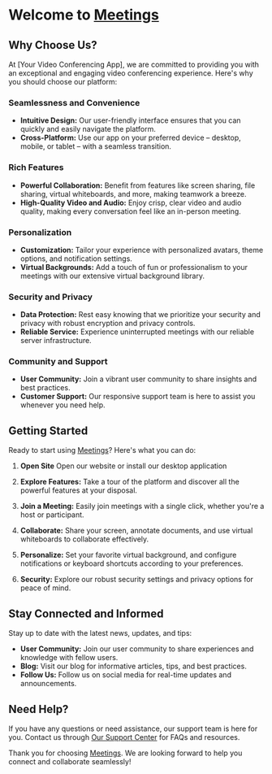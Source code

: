 # Welcome to [Meetings](https://meetings.gq)

## Why Choose Us?

At [Your Video Conferencing App], we are committed to providing you with an exceptional and engaging video conferencing experience. Here's why you should choose our platform:

### Seamlessness and Convenience
- **Intuitive Design:** Our user-friendly interface ensures that you can quickly and easily navigate the platform.
- **Cross-Platform:** Use our app on your preferred device – desktop, mobile, or tablet – with a seamless transition.

### Rich Features
- **Powerful Collaboration:** Benefit from features like screen sharing, file sharing, virtual whiteboards, and more, making teamwork a breeze.
- **High-Quality Video and Audio:** Enjoy crisp, clear video and audio quality, making every conversation feel like an in-person meeting.

### Personalization
- **Customization:** Tailor your experience with personalized avatars, theme options, and notification settings.
- **Virtual Backgrounds:** Add a touch of fun or professionalism to your meetings with our extensive virtual background library.

### Security and Privacy
- **Data Protection:** Rest easy knowing that we prioritize your security and privacy with robust encryption and privacy controls.
- **Reliable Service:** Experience uninterrupted meetings with our reliable server infrastructure.

### Community and Support
- **User Community:** Join a vibrant user community to share insights and best practices.
- **Customer Support:** Our responsive support team is here to assist you whenever you need help.

## Getting Started

Ready to start using [Meetings](https://meetings.gq)? Here's what you can do:

1. **Open Site** Open our website or install our desktop application

2. **Explore Features:** Take a tour of the platform and discover all the powerful features at your disposal.

3. **Join a Meeting:** Easily join meetings with a single click, whether you're a host or participant.

4. **Collaborate:** Share your screen, annotate documents, and use virtual whiteboards to collaborate effectively.

5. **Personalize:** Set your favorite virtual background, and configure notifications or keyboard shortcuts according to your preferences.

7. **Security:** Explore our robust security settings and privacy options for peace of mind.

## Stay Connected and Informed

Stay up to date with the latest news, updates, and tips:

- **User Community:** Join our user community to share experiences and knowledge with fellow users.
- **Blog:** Visit our blog for informative articles, tips, and best practices.
- **Follow Us:** Follow us on social media for real-time updates and announcements.

## Need Help?

If you have any questions or need assistance, our support team is here for you. Contact us through [Our Support Center](https://meetings.gq/contact) for FAQs and resources.

Thank you for choosing [Meetings](https://meetings.gq). We are looking forward to help you connect and collaborate seamlessly!
